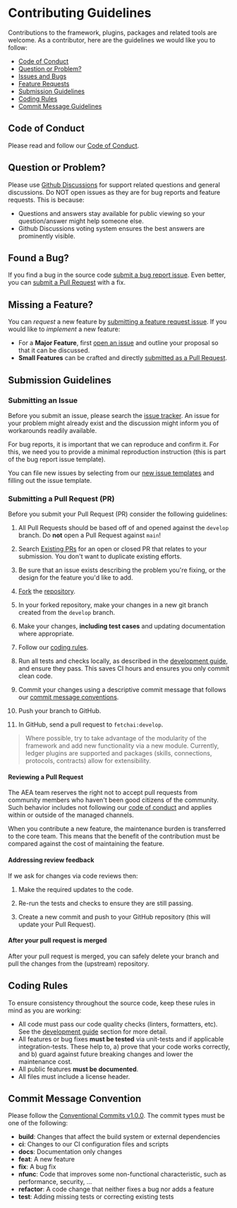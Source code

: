 # Contributing Guidelines

Contributions to the framework, plugins, packages and related tools are welcome. As a contributor, here are the guidelines we would like you to follow:

- [Code of Conduct](#coc)
- [Question or Problem?](#question)
- [Issues and Bugs](#issue)
- [Feature Requests](#feature)
- [Submission Guidelines](#submit)
- [Coding Rules](#rules)
- [Commit Message Guidelines](#commit)

## <a name="coc"></a> Code of Conduct

Please read and follow our [Code of Conduct][coc].

## <a name="question"></a> Question or Problem?

Please use [Github Discussions][ghdiscussion] for support related questions and general discussions. Do NOT open issues as they are for bug reports and feature requests. This is because:

- Questions and answers stay available for public viewing so your question/answer might help someone else.
- Github Discussions voting system ensures the best answers are prominently visible.

## <a name="issue"></a> Found a Bug?

If you find a bug in the source code [submit a bug report issue](#submit-issue).
Even better, you can [submit a Pull Request](#submit-pr) with a fix.

## <a name="feature"></a> Missing a Feature?
You can *request* a new feature by [submitting a feature request issue](#submit-issue).
If you would like to *implement* a new feature:

* For a **Major Feature**, first [open an issue](#submit-issue) and outline your proposal so that it can be discussed.
* **Small Features** can be crafted and directly [submitted as a Pull Request](#submit-pr).

## <a name="submit"></a> Submission Guidelines

### <a name="submit-issue"></a> Submitting an Issue

Before you submit an issue, please search the [issue tracker][issues]. An issue for your problem might already exist and the discussion might inform you of workarounds readily available.

For bug reports, it is important that we can reproduce and confirm it. For this, we need you to provide a minimal reproduction instruction (this is part of the bug report issue template).

You can file new issues by selecting from our [new issue templates](https://github.com/fetchai/agents-aea/issues/new/choose) and filling out the issue template.

### <a name="submit-pr"></a> Submitting a Pull Request (PR)

Before you submit your Pull Request (PR) consider the following guidelines:

1. All Pull Requests should be based off of and opened against the `develop` branch. Do **not** open a Pull Request against `main`!

2. Search [Existing PRs](https://github.com/fetchai/agents-aea/pulls) for an open or closed PR that relates to your submission.
   You don't want to duplicate existing efforts.

3. Be sure that an issue exists describing the problem you're fixing, or the design for the feature you'd like to add.

4. [Fork](https://docs.github.com/en/github/getting-started-with-github/fork-a-repo) the [repository][github].

5. In your forked repository, make your changes in a new git branch created from the `develop` branch.

6. Make your changes, **including test cases** and updating documentation where appropriate.

7. Follow our [coding rules](#rules).

8. Run all tests and checks locally, as described in the [development guide][developing], and ensure they pass. This saves CI hours and ensures you only commit clean code.

9. Commit your changes using a descriptive commit message that follows our [commit message conventions](#commit).

10. Push your branch to GitHub.

11. In GitHub, send a pull request to `fetchai:develop`.

> Where possible, try to take advantage of the modularity of the framework and add new functionality via a new module. Currently, ledger plugins are supported and packages (skills, connections, protocols, contracts) allow for extensibility.

#### Reviewing a Pull Request

The AEA team reserves the right not to accept pull requests from community members who haven't been good citizens of the community. Such behavior includes not following our [code of conduct][coc] and applies within or outside of the managed channels.

When you contribute a new feature, the maintenance burden is transferred to the core team. This means that the benefit of the contribution must be compared against the cost of maintaining the feature.

#### Addressing review feedback

If we ask for changes via code reviews then:

1. Make the required updates to the code.

2. Re-run the tests and checks to ensure they are still passing.

3. Create a new commit and push to your GitHub repository (this will update your Pull Request).

#### After your pull request is merged

After your pull request is merged, you can safely delete your branch and pull the changes from the (upstream) repository.

## <a name="rules"></a> Coding Rules
To ensure consistency throughout the source code, keep these rules in mind as you are working:

* All code must pass our code quality checks (linters, formatters, etc). See the [development guide][developing] section for more detail.
* All features or bug fixes **must be tested** via unit-tests and if applicable integration-tests. These help to, a) prove that your code works correctly, and b) guard against future breaking changes and lower the maintenance cost.
* All public features **must be documented**.
* All files must include a license header.

## <a name="commit"></a> Commit Message Convention

Please follow the [Conventional Commits v1.0.0][convcommit]. The commit types must be one of the following:

* **build**: Changes that affect the build system or external dependencies
* **ci**: Changes to our CI configuration files and scripts
* **docs**: Documentation only changes
* **feat**: A new feature
* **fix**: A bug fix
* **nfunc**: Code that improves some non-functional characteristic, such as performance, security, ...
* **refactor**: A code change that neither fixes a bug nor adds a feature
* **test**: Adding missing tests or correcting existing tests

[coc]: https://github.com/fetchai/agents-aea/blob/main/CODE_OF_CONDUCT.md
[developing]: https://github.com/fetchai/agents-aea/blob/main/DEVELOPING.md
[ghdiscussion]: https://github.com/fetchai/agents-aea/discussions
[issues]: https://github.com/fetchai/agents-aea/issues
[convcommit]: https://www.conventionalcommits.org/en/v1.0.0/
[dev-doc]: https://github.com/angular/angular/blob/main/docs/DEVELOPER.md
[github]: https://github.com/fetchai/agents-aea
[discord]: https://bit.ly/3ra5uMI